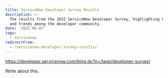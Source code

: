 ```yaml
---
title: ServiceNow Developer Survey Results
description: >-
  The results from the 2022 ServiceNow Developer Survey, highlighting key insights
  and trends among the developer community.
date: '2022-06-07'
tags:
  - servicenow
redirectFrom:
  - /servicenow-developer-survey-results/
---
```


<!--StartFragment-->

<https://developer.servicenow.com/blog.do?p=/tags/developer-survey/>

Write about this.

<!--EndFragment-->